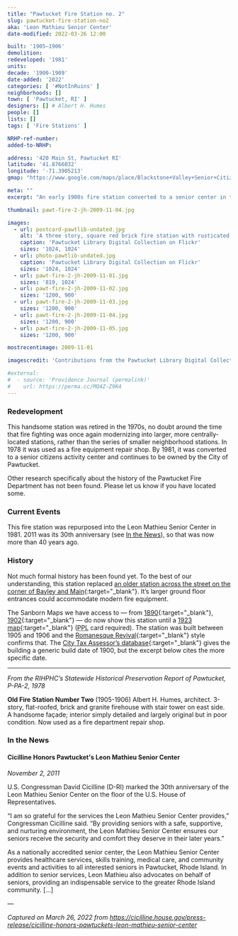 ```yaml
---
title: "Pawtucket Fire Station no. 2"
slug: pawtucket-fire-station-no2
aka: 'Leon Mathieu Senior Center'
date-modified: 2022-03-26 12:00

built: '1905–1906'
demolition:
redeveloped: '1981'
units:
decade: '1900-1909'
date-added: '2022'
categories: [ '#NotInRuins' ]
neighborhoods: []
town: [ 'Pawtucket, RI' ]
designers: [] # Albert H. Humes
people: []
lists: []
tags: [ 'Fire Stations' ]

NRHP-ref-number:
added-to-NRHP:

address: '420 Main St, Pawtucket RI'
latitude: '41.8766032'
longitude: '-71.3905213'
gmap: "https://www.google.com/maps/place/Blackstone+Valley+Senior+Citizen/@41.8766032,-71.3905213,17z/data=!4m13!1m7!3m6!1s0x89e4435420ddab75:0x71b68d6bdb7cf0d8!2s420+Main+St,+Pawtucket,+RI+02860!3b1!8m2!3d41.8766032!4d-71.3883326!3m4!1s0x89e4435420e923fd:0xff7e297040e43a55!8m2!3d41.8765995!4d-71.3883875"

meta: ""
excerpt: "An early 1900s fire station converted to a senior center in the early 1980s and in constant use ever since"

thumbnail: pawt-fire-2-jh-2009-11-04.jpg

images:
  - url: postcard-pawtlib-undated.jpg
    alt: 'A three story, square red brick fire station with rusticated stone first-floor facing around three large garage doors for fire apparatus. A four and a half story square tower is attached to the east wall and is topped with a four-side pyramid roof.'
    caption: 'Pawtucket Library Digital Collection on Flickr'
    sizes: '1024, 1024'
  - url: photo-pawtlib-undated.jpg
    caption: 'Pawtucket Library Digital Collection on Flickr'
    sizes: '1024, 1024'
  - url: pawt-fire-2-jh-2009-11-01.jpg
    sizes: '819, 1024'
  - url: pawt-fire-2-jh-2009-11-02.jpg
    sizes: '1200, 900'
  - url: pawt-fire-2-jh-2009-11-03.jpg
    sizes: '1200, 900'
  - url: pawt-fire-2-jh-2009-11-04.jpg
    sizes: '1200, 900'
  - url: pawt-fire-2-jh-2009-11-05.jpg
    sizes: '1200, 900'

mostrecentimage: 2009-11-01

imagescredit: 'Contributions from the Pawtucket Library Digital Collection on Flickr (<a href="//www.flickr.com/photos/pawtucketlibrary/27780367792" target="_blank">postcard,</a> <a href="//www.flickr.com/photos/pawtucketlibrary/46856289314" target="_blank">photo</a>)'

#external:
#  - source: 'Providence Journal (permalink)'
#    url: https://perma.cc/MQ4Z-Z9K4
---
```


### Redevelopment

This handsome station was retired in the 1970s, no doubt around the time that fire fighting was once again modernizing into larger, more centrally-located stations, rather than the series of smaller neighborhood stations. In 1978 it was used as a fire equipment repair shop. By 1981, it was converted to a senior citizens activity center and continues to be owned by the City of Pawtucket. 

Other research specifically about the history of the Pawtucket Fire Department has not been found. Please let us know if you have located some. 


### Current Events

This fire station was repurposed into the Leon Mathieu Senior Center in 1981. 2011 was its 30th anniversary (see [In the News](#in-the-news)), so that was now more than 40 years ago. 


### History

Not much formal history has been found yet. To the best of our understanding, this station replaced [an older station across the street on the corner of Bayley and Main](//www.flickr.com/photos/pawtucketlibrary/44357909765){:target="_blank"}. It’s larger ground floor entrances could accommodate modern fire equipment. 

The Sanborn Maps we have access to — from [1890](http://hdl.loc.gov/loc.gmd/g3774pm.g3774pm_g080961890){:target="_blank"}, [1902](http://hdl.loc.gov/loc.gmd/g3774pm.g3774pm_g080961902){:target="_blank"} — do now show this station until a [1923 map](//digitalsanbornmaps.proquest.com/browse_maps/40/8072/39382/41266/559503){:target="_blank"} (<abbr title="Providence Public Library">PPL</abbr> card required). The station was built between 1905 and 1906 and the [Romanesque Revival](http://www.phmc.state.pa.us/portal/communities/architecture/styles/romanesque-revival.html){:target="_blank"} style confirms that. The [City Tax Assessor’s database](http://gis.vgsi.com/PawtucketRI/Parcel.aspx?Pid=21345){:target="_blank"} gives the building a generic build date of 1900, but the excerpt below cites the more specific date.

***

_From the RIHPHC’s Statewide Historical Preservation Report of Pawtucket, P-PA-2, 1978_

**Old Fire Station Number Two** (1905-1906) Albert H. Humes, architect. 3-story, flat-roofed, brick and granite firehouse with stair tower on east side. A handsome façade; interior simply detailed and largely original but in poor condition. Now used as a fire department repair shop.


### In the News

#### Cicilline Honors Pawtucket's Leon Mathieu Senior Center

_November 2, 2011_

U.S. Congressman David Cicilline (D-RI) marked the 30th anniversary of the Leon Mathieu Senior Center on the floor of the U.S. House of Representatives.

“I am so grateful for the services the Leon Mathieu Senior Center provides,” Congressman Cicilline said. “By providing seniors with a safe, supportive, and nurturing environment, the Leon Mathieu Senior Center ensures our seniors receive the security and comfort they deserve in their later years.”

As a nationally accredited senior center, the Leon Mathieu Senior Center provides healthcare services, skills training, medical care, and community events and activities to all interested seniors in Pawtucket, Rhode Island. In addition to senior services, Leon Mathieu also advocates on behalf of seniors, providing an indispensable service to the greater Rhode Island community. […]

— 

_Captured on March 26, 2022 from https://cicilline.house.gov/press-release/cicilline-honors-pawtuckets-leon-mathieu-senior-center_
